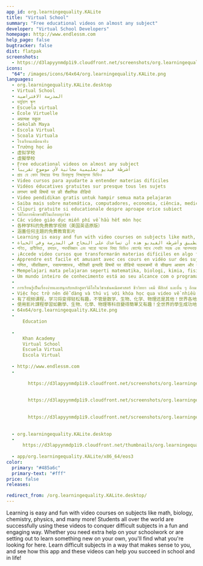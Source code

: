 ```yaml
---
app_id: org.learningequality.KALite
title: "Virtual School"
summary: "Free educational videos on almost any subject"
developer: "Virtual School Developers"
homepage: http://www.endlessm.com
help_page: false
bugtracker: false
dist: flatpak
screenshots:
  - https://d3lapyynmdp1i9.cloudfront.net/screenshots/org.learningequality.KALite/C/org.learningequality.kalite-screenshot1.jpg
icons:
  "64": /images/icons/64x64/org.learningequality.KALite.png
languages:
  - org.learningequality.KALite.desktop
  - Virtual School
  - المدرسة الافتراضية
  - ভার্চুয়াল স্কুল
  - Escuela virtual
  - École Virtuelle
  - अप्रत्यक्ष स्कूल
  - Sekolah Maya
  - Escola Virtual
  - Scoala Virtuala
  - โรงเรียนเสมือนจริง
  - Trường học ảo
  - 虚拟学校
  - 虛擬學校
  - Free educational videos on almost any subject
  - أشرطة فيديو تعليمية مجانية لأي موضوعٍ تقريباً
  - প্রায় যে কোন বিষয়ের উপর বিনামূল্যে শিক্ষামূলক ভিডিও
  - Video cursos para ayudarte a entender materias difíciles
  - Vidéos éducatives gratuites sur presque tous les sujets
  - लगभग सभी विषयों पर फ्री शैक्षणिक वीडियो
  - Video pendidikan gratis untuk hampir semua mata pelajaran
  - Saiba mais sobre matemática, computadores, economia, ciência, medicina, finanças, história e muito mais, gratuitamente.
  - Clipuri gratuite si educationale despre aproape orice subiect
  - วิดีโอการศึกษาฟรีในเกือบทุกวิชา
  - Các video giáo dục miễn phí về hầu hết môn học
  - 各种学科的免费教学视频（美国英语原版）
  - 涵蓋任何主題的免費教育影片
  - Learning is easy and fun with video courses on subjects like math, biology, chemistry, physics, and many more! Students all over the world are successfully using these videos to conquer difficult subjects in a fun and engaging way. Whether you need extra help on your schoolwork or are setting out to learn something new on your own, you'll find what you're looking for here. Learn difficult subjects in a way that makes sense to you, and see how this app and these videos can help you succeed in school and in life!
  - التعلم سهل وممتع مع دروس الفيديو في مواد مثل الرياضيات والأحياء والكيمياء والفيزياء وغيرها الكثير! يستخدم الطلاب في جميع أنحاء العالم أشرطة الفيديو هذه بنجاح للتغلب على المواد الصعبة بطريقةٍ ممتعةٍ وجذابة. سواءً كنت تحتاج إلى مساعدة إضافية في واجباتك المدرسية أو تخطط لتعلم شيءٍ جديدٍ بمفردك فستجد ما تبحث عنه هنا. تعلم الموضوعات الصعبة بطريقة مفهومة لك وشاهد كيف يمكن لهذا التطبيق وأشرطة الفيديو هذه أن تساعدك على النجاح في المدرسة وفي الحياة!
  - গণিত, প্রাণীবিদ্যা, রসায়ন, পদার্থবিজ্ঞান এবং আরো অনেক বিষয় ভিডিও কোর্সের সাথে শেখাটা সহজ এবং আনন্দদায়ক! বিশ্ব জুড়ে ছাত্ররা এসব ভিডিও ব্যবহারের মাধ্যমে সফলতার সাথে কঠিন বিষয়গুলো আনন্দে ও চিত্তাকর্ষকভাবে জয় করে যাচ্ছে। আপনার স্কুলের কাজে অতিরিক্ত সাহায্য দরকার পড়লে কিংবা নিজেই নতুন কিছু শেখার অন্বেষণে আপনার যা প্রয়োজন পড়বে সব আপনি এখানে পাবেন। এমনভাবে কঠিন বিষয়গুলো শিখুন যেন আপনি বুঝতে পারেন, এবং এই এ্যাপ ও এর ভিডিওগুলো কীভাবে আপনার স্কুলে ও জীবনের অন্যান্য ধাপে আপনাকে শীর্ষে পৌছে দেয় তা পরখ করুন!
  - ¡Accede video cursos que transformarán materias difíciles en algo fácil de aprender y bastante divertido! Aprende acerca de materias como las matemáticas, la biología, la química, la física, y muchas más. Miles de profesores por todo el mundo están utilizando con éxito estos videos para ayudar a sus estudiantes a aprender mejor, ¡y ahora tienes acceso a estos videos excelentes y gratuitos! Aprende todo de una manera que finalmente hace sentido para ti, y experimenta cómo esta aplicación y estos videos pueden ayudarte a ti y a tu familia tener éxito en la escuela y en la vida!
  - Apprendre est facile et amusant avec ces cours en vidéo sur des sujets tels que les maths, la biologie, la chimie, la physique, et bien plus encore ! Des étudiants du monde entier utilisent ces vidéos avec succès pour affronter des sujets difficiles d’une façon plaisante et amusante. Que vous ayez besoin d’aide supplémentaire pour vos devoirs ou que vous envisagiez d’apprendre de nouvelles choses en autonomie, vous trouverez ce que vous cherchez ici. Apprenez des sujets difficiles d’une façon qui fait sens pour vous, et constatez combien cette application et ses vidéos peuvent vous aider à réussir à l’école et dans la vie !
  - गणित, जीवविज्ञान, रसायनशास्त्र, भौतिकी इत्यादि विषयों पर वीडियो पाठ्यक्रमों से सीखना आसान और मजेदार होता है! दुनिया भर के छात्र कठिन विषयों का मजेदार और दिलचस्प तरीके से अध्ययन करने के लिए इन वीडियोज का सफलतापूर्वक इस्तेमाल कर रहे हैं। चाहे आपको अपने स्कूलवर्क में अतिरिक्त मदद की जरूरत हो, या आप खुद से कुछ नया सीखना चाहते हों, आपको यहां सभी चीजें मिलेंगी जिन्हें आप ढ़ूंढ रहे हैं। कठिन विषयों को इस तरह सीखें कि यह आपके लिए अर्थपूर्ण बन जाए, और देखें कि कैसे यह ऐप और ये वीडियोज आपको स्कूल और अपने जीवन में सफलता पाने में कैसे मदद करते हैं!
  - Mempelajari mata pelajaran seperti matematika, biologi, kimia, fisika dan masih banyak lagi akan terasa mudah dan menyenangkan dengan kursus video! Pelajar dari segala penjuru dunia berhasil menggunakan video ini untuk menaklukkan mata pelajaran sulit dengan cara yang menyenangkan dan menarik. Entah Anda memerlukan bantuan tambahan dalam pekerjaan sekolah atau mempersiapkan untuk belajar sesuatu yang baru sendiri, Anda akan menemukan yang dicari di sini. Pelajari mata pelajaran sulit dengan cara yang masuk akal bagi Anda, dan lihat bagaimana aplikasi dan video ini dapat membantu Anda berhasil di sekolah dan di kehidupan!
  - Um mundo inteiro de conhecimento está ao seu alcance com o programa Khan Academy. Um dos maiores recursos educacionais no mundo, Khan Academy, oferece vídeo aulas online em uma grande variedade de áreas de conteúdo, incluindo matemática, biologia, química e física. Estes emocionantes vídeos lhe darão acesso a conteúdos fascinantes, e te ajudará a aprender mais do que a educação da sua sala de aula. Os vídeos são gratuitos, de fácil acesso, e proporcionarão oportunidades de aprendizagem que com certeza vão expandir sua mente.
  - 
  - การเรียนรู้เป็นเรื่องง่ายและสนุกกับหลักสูตรวิดีโอในวิชาเช่นคณิตศาสตร์ ชีววิทยา เคมี ฟิสิกส์ และอื่น ๆ อีกมากมาย! นักเรียนทุกคนทั่วโลกกำลังประสบความสำเร็จในการใช้วิดีโอเหล่านี้เพื่อที่จะเอาชนะวิชาที่ยากในแบบสนุกสนานและการมีส่วนร่วม ไม่ว่าคุณจะต้องการความช่วยเหลือพิเศษในการเรียนของคุณหรือการออกไปเรียนรู้สิ่งใหม่ ๆ ด้วยตัวคุณเองคุณจะพบสิ่งที่คุณกำลังมองหาที่นี่ เรียนรู้วิชาที่ยากในทางที่ทำให้รู้สึกถึงคุณ และดูว่า แอพนี้และวิดีโอเหล่านี้จะช่วยให้คุณประสบความสำเร็จในโรงเรียนและในชีวิต!
  - Việc học trở nên dễ dàng và thú vị với khóa học qua video về nhiều môn học như toán, sinh học, hóa học, vật lý và nhiều hơn nữa! Học sinh ở khắp nơi trên thế giới đang sử dụng hiệu quả các video này để chinh phục các môn học khó nuốt một cách vui nhộn và gần gũi. Dù bạn chỉ cần thêm trợ giúp trong việc làm bài tập hoặc quyết tâm tự mình khám phá ra kiến thức mới để học hỏi thì bạn vẫn sẽ tìm thấy điều mình cần với ứng dụng này. Tìm hiểu về những môn học khó theo cách dễ hiểu với bạn và tìm hiểu cách làm thế nào ứng dụng và các video này có thể giúp bạn thành công trong trường và ngoài cuộc sống!
  - 有了视频课程，学习将变得轻松有趣，不管是数学、生物、化学、物理还是其他！世界各地的学生都利用这些视频成功克服学习中的困难，寓教于乐。不管您是需要学校课程的额外辅导还是想学习新东西，这里都可以满足您。一起有意义地学习您的弱科，看看这个app和视频能带给你学业和生活上多大的成就吧！
  - 使用影片課程學習如數學、生物、化學、物理等科目變得簡單又有趣！全世界的學生成功地使用這些影片，以有趣且引人入勝的方式征服困難的主題。不論你的學業需要額外的幫助，或是你正在開始自己學習新東西，你會在這裡找到你想要找尋的東西。以對你有意義的方式學習困難的科目，看看這個應用程式和這些影片如何在學校和在你的生活中幫助你取得成功！
  - 64x64/org.learningequality.KALite.png
  - 
      Education
    
  - 
      Khan Academy
      Virtual School
      Escuela Virtual
      Escola Virtual
    
  - http://www.endlessm.com
  - 
      
        https://d3lapyynmdp1i9.cloudfront.net/screenshots/org.learningequality.KALite/C/org.learningequality.kalite-screenshot1.jpg
      
      
        https://d3lapyynmdp1i9.cloudfront.net/screenshots/org.learningequality.KALite/C/org.learningequality.kalite-screenshot2.jpg
      
      
        https://d3lapyynmdp1i9.cloudfront.net/screenshots/org.learningequality.KALite/C/org.learningequality.kalite-screenshot3.jpg
      
    
  - org.learningequality.KALite.desktop
  - 
      https://d3lapyynmdp1i9.cloudfront.net/thumbnails/org.learningequality.KALite/org.learningequality.kalite-thumb.jpg
    
  - app/org.learningequality.KALite/x86_64/eos3
color:
  primary: "#485a6c"
  primary-text: "#fff"
price: false
releases:

redirect_from: /org.learningequality.KALite.desktop/
---
```


<p>Learning is easy and fun with video courses on subjects like math, biology, chemistry, physics, and many more! Students all over the world are successfully using these videos to conquer difficult subjects in a fun and engaging way. Whether you need extra help on your schoolwork or are setting out to learn something new on your own, you'll find what you're looking for here. Learn difficult subjects in a way that makes sense to you, and see how this app and these videos can help you succeed in school and in life!</p>